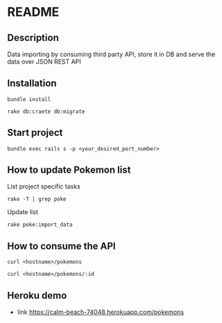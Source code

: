 # README

## Description
Data importing by consuming third party API, store it in DB and serve the data over JSON REST API

## Installation
```shell
bundle install
```

```shell
rake db:craete db:migrate
```

## Start project
```shell
bundle exec rails s -p <your_desired_port_number>
```

## How to update Pokemon list
List project specific tasks
```shell
rake -T | grep poke
```

Update list
```shell
rake poke:import_data
```

## How to consume the API

```shell
curl <hostname>/pokemons
```
```shell
curl <hostname>/pokemons/:id
```

## Heroku demo
- link https://calm-beach-74048.herokuapp.com/pokemons